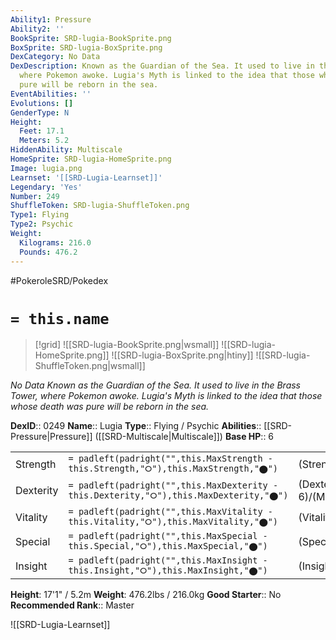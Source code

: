 ```yaml
---
Ability1: Pressure
Ability2: ''
BookSprite: SRD-lugia-BookSprite.png
BoxSprite: SRD-lugia-BoxSprite.png
DexCategory: No Data
DexDescription: Known as the Guardian of the Sea. It used to live in the Brass Tower,
  where Pokemon awoke. Lugia's Myth is linked to the idea that those whose death was
  pure will be reborn in the sea.
EventAbilities: ''
Evolutions: []
GenderType: N
Height:
  Feet: 17.1
  Meters: 5.2
HiddenAbility: Multiscale
HomeSprite: SRD-lugia-HomeSprite.png
Image: lugia.png
Learnset: '[[SRD-Lugia-Learnset]]'
Legendary: 'Yes'
Number: 249
ShuffleToken: SRD-lugia-ShuffleToken.png
Type1: Flying
Type2: Psychic
Weight:
  Kilograms: 216.0
  Pounds: 476.2
---
```


#PokeroleSRD/Pokedex

# `= this.name`

> [!grid]
> ![[SRD-lugia-BookSprite.png|wsmall]]
> ![[SRD-lugia-HomeSprite.png]]
> ![[SRD-lugia-BoxSprite.png|htiny]]
> ![[SRD-lugia-ShuffleToken.png|wsmall]]


*No Data*
*Known as the Guardian of the Sea. It used to live in the Brass Tower, where Pokemon awoke. Lugia's Myth is linked to the idea that those whose death was pure will be reborn in the sea.*

**DexID**:: 0249
**Name**:: Lugia
**Type**:: Flying / Psychic
**Abilities**:: [[SRD-Pressure|Pressure]] ([[SRD-Multiscale|Multiscale]])
**Base HP**:: 6

|           |                                                                                        |                                          |
| --------- | -------------------------------------------------------------------------------------- | ---------------------------------------- |
| Strength  | `= padleft(padright("",this.MaxStrength - this.Strength,"⭘"),this.MaxStrength,"⬤")`    | (Strength::5)/(MaxStrength::5)   |
| Dexterity | `= padleft(padright("",this.MaxDexterity - this.Dexterity,"⭘"),this.MaxDexterity,"⬤")` | (Dexterity:: 6)/(MaxDexterity::6) |
| Vitality  | `= padleft(padright("",this.MaxVitality - this.Vitality,"⭘"),this.MaxVitality,"⬤")`    | (Vitality::7)/(MaxVitality::7)   |
| Special   | `= padleft(padright("",this.MaxSpecial - this.Special,"⭘"),this.MaxSpecial,"⬤")`       | (Special::5)/(MaxSpecial::5)     |
| Insight   | `= padleft(padright("",this.MaxInsight - this.Insight,"⭘"),this.MaxInsight,"⬤")`       | (Insight::7)/(MaxInsight::7)     |

**Height**: 17'1" / 5.2m
**Weight**: 476.2lbs / 216.0kg
**Good Starter**:: No
**Recommended Rank**:: Master

![[SRD-Lugia-Learnset]]
